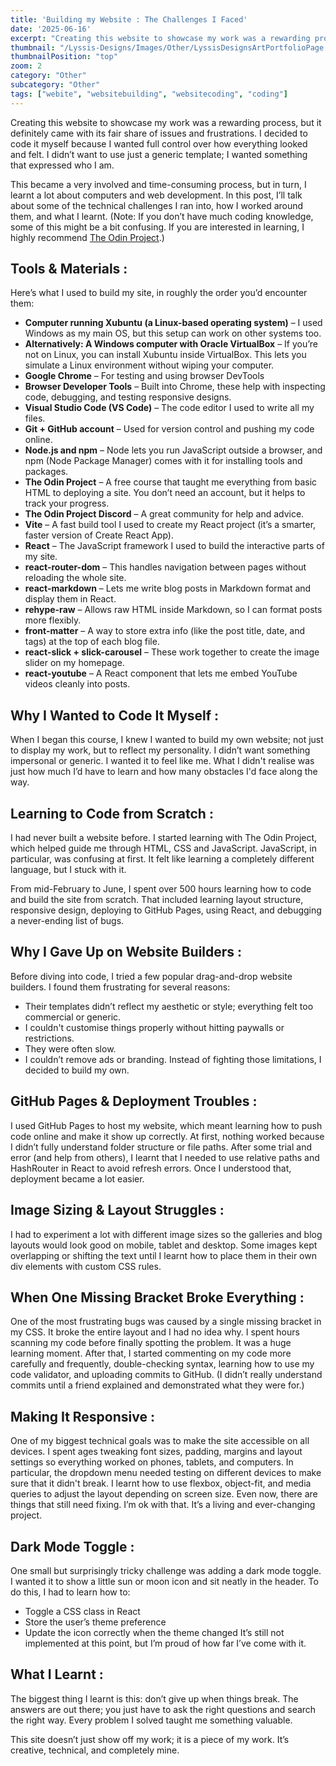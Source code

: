 ```yaml
---
title: 'Building my Website : The Challenges I Faced'
date: '2025-06-16'
excerpt: "Creating this website to showcase my work was a rewarding process, but it definitely..."
thumbnail: "/Lyssis-Designs/Images/Other/LyssisDesignsArtPortfolioPage.jpg"
thumbnailPosition: "top"
zoom: 2
category: "Other"
subcategory: "Other" 
tags: ["webite", "websitebuilding", "websitecoding", "coding"]
---
```


Creating this website to showcase my work was a rewarding process, but it definitely came with its fair share of issues and frustrations. I decided to code it myself because I wanted full control over how everything looked and felt. I didn’t want to use just a generic template; I wanted something that expressed who I am.

This became a very involved and time-consuming process, but in turn, I learnt a lot about computers and web development. In this post, I’ll talk about some of the technical challenges I ran into, how I worked around them, and what I learnt. (Note: If you don’t have much coding knowledge, some of this might be a bit confusing. If you are interested in learning, I highly recommend [The Odin Project](https://www.theodinproject.com/).)

## Tools & Materials :
Here’s what I used to build my site, in roughly the order you’d encounter them:
-	<b>Computer running Xubuntu (a Linux-based operating system)</b> – I used Windows as my main OS, but this setup can work on other systems too.
-	<b>Alternatively: A Windows computer with Oracle VirtualBox</b> – If you’re not on Linux, you can install Xubuntu inside VirtualBox. This lets you simulate a Linux environment without wiping your computer.
-	<b>Google Chrome</b> – For testing and using browser DevTools
-	<b>Browser Developer Tools</b> – Built into Chrome, these help with inspecting code, debugging, and testing responsive designs.
-	<b>Visual Studio Code (VS Code)</b> – The code editor I used to write all my files.
-	<b>Git + GitHub account</b> – Used for version control and pushing my code online.
-	<b>Node.js and npm</b> – Node lets you run JavaScript outside a browser, and npm (Node Package Manager) comes with it for installing tools and packages.
-	<b>The Odin Project</b> – A free course that taught me everything from basic HTML to deploying a site. You don’t need an account, but it helps to track your progress.
-	<b>The Odin Project Discord</b> – A great community for help and advice.
-	<b>Vite</b> – A fast build tool I used to create my React project (it’s a smarter, faster version of Create React App).
-	<b>React</b> – The JavaScript framework I used to build the interactive parts of my site.
-	<b>react-router-dom</b> – This handles navigation between pages without reloading the whole site.
-	<b>react-markdown</b> – Lets me write blog posts in Markdown format and display them in React.
-	<b>rehype-raw</b> – Allows raw HTML inside Markdown, so I can format posts more flexibly.
-	<b>front-matter</b> – A way to store extra info (like the post title, date, and tags) at the top of each blog file.
-	<b>react-slick + slick-carousel</b> – These work together to create the image slider on my homepage.
-	<b>react-youtube</b> – A React component that lets me embed YouTube videos cleanly into posts.

## Why I Wanted to Code It Myself :
When I began this course, I knew I wanted to build my own website; not just to display my work, but to reflect my personality. I didn’t want something impersonal or generic. I wanted it to feel like me. What I didn't realise was just how much I’d have to learn and how many obstacles I'd face along the way.

## Learning to Code from Scratch :
I had never built a website before. I started learning with The Odin Project, which helped guide me through HTML, CSS and JavaScript. JavaScript, in particular, was confusing at first. It felt like learning a completely different language, but I stuck with it.

From mid-February to June, I spent over 500 hours learning how to code and build the site from scratch. That included learning layout structure, responsive design, deploying to GitHub Pages, using React, and debugging a never-ending list of bugs.

## Why I Gave Up on Website Builders :
Before diving into code, I tried a few popular drag-and-drop website builders. I found them frustrating for several reasons:
-	Their templates didn’t reflect my aesthetic or style; everything felt too commercial or generic.
-	I couldn't customise things properly without hitting paywalls or restrictions.
-	They were often slow.
-	I couldn’t remove ads or branding.
Instead of fighting those limitations, I decided to build my own.

## GitHub Pages & Deployment Troubles :
I used GitHub Pages to host my website, which meant learning how to push code online and make it show up correctly. At first, nothing worked because I didn’t fully understand folder structure or file paths. After some trial and error (and help from others), I learnt that I needed to use relative paths and HashRouter in React to avoid refresh errors. Once I understood that, deployment became a lot easier.

## Image Sizing & Layout Struggles :
I had to experiment a lot with different image sizes so the galleries and blog layouts would look good on mobile, tablet and desktop. Some images kept overlapping or shifting the text until I learnt how to place them in their own div elements with custom CSS rules.
## When One Missing Bracket Broke Everything :
One of the most frustrating bugs was caused by a single missing bracket in my CSS. It broke the entire layout and I had no idea why. I spent hours scanning my code before finally spotting the problem. It was a huge learning moment. After that, I started commenting on my code more carefully and frequently, double-checking syntax, learning how to use my code validator, and uploading commits to GitHub. (I didn’t really understand commits until a friend explained and demonstrated what they were for.)

## Making It Responsive :
One of my biggest technical goals was to make the site accessible on all devices. I spent ages tweaking font sizes, padding, margins and layout settings so everything worked on phones, tablets, and computers. In particular, the dropdown menu needed testing on different devices to make sure that it didn't break. I learnt how to use flexbox, object-fit, and media queries to adjust the layout depending on screen size.
Even now, there are things that still need fixing. I’m ok with that. It’s a living and ever-changing project.

## Dark Mode Toggle :

One small but surprisingly tricky challenge was adding a dark mode toggle. I wanted it to show a little sun or moon icon and sit neatly in the header. To do this, I had to learn how to:
-	Toggle a CSS class in React
-	Store the user’s theme preference
-	Update the icon correctly when the theme changed
It’s still not implemented at this point, but I’m proud of how far I’ve come with it.

## What I Learnt :
The biggest thing I learnt is this: don’t give up when things break. The answers are out there; you just have to ask the right questions and search the right way. Every problem I solved taught me something valuable.

This site doesn’t just show off my work; it is a piece of my work. It’s creative, technical, and completely mine.